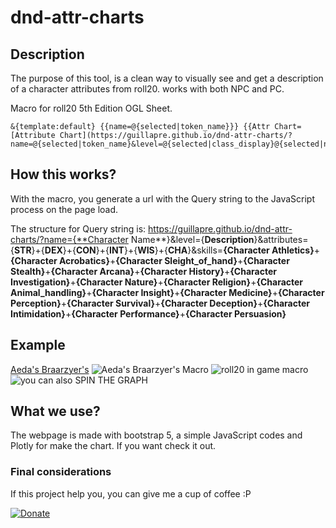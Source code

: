 # dnd-attr-charts

## Description
The purpose of this tool, is a clean way to visually see and get a description of a character attributes from roll20. works with both NPC and PC.
 
Macro for roll20 5th Edition OGL Sheet.
```
&{template:default} {{name=@{selected|token_name}}} {{Attr Chart=[Attribute Chart](https://guillapre.github.io/dnd-attr-charts/?name=@{selected|token_name}&level=@{selected|class_display}@{selected|npc_type}&attributes=@{selected|strength}+@{selected|dexterity}+@{selected|constitution}+@{selected|intelligence}+@{selected|wisdom}+@{selected|charisma}&skills=@{selected|npc_athletics}+@{selected|npc_acrobatics}+@{selected|npc_sleight_of_hand}+@{selected|npc_stealth}+@{selected|npc_arcana}+@{selected|npc_history}+@{selected|npc_investigation}+@{selected|npc_nature}+@{selected|npc_religion}+@{selected|npc_animal_handling}+@{selected|npc_insight}+@{selected|npc_medicine}+@{selected|npc_perception}+@{selected|npc_survival}+@{selected|npc_deception}+@{selected|npc_intimidation}+@{selected|npc_performance}+@{selected|npc_persuasion})}}
```
## How this works?
With the macro, you generate a url with the Query string to the JavaScript process on the page load.

The structure for Query string is:
https://guillapre.github.io/dnd-attr-charts/?name={**Character Name**}&level={**Description**}&attributes={**STR**}+{**DEX**}+{**CON**}+{**INT**}+{**WIS**}+{**CHA**}&skills=**{Character Athletics}**+**{Character Acrobatics}**+**{Character Sleight_of_hand}**+**{Character Stealth}**+**{Character Arcana}**+**{Character History}**+**{Character Investigation}**+**{Character Nature}**+**{Character Religion}**+**{Character Animal_handling}**+**{Character Insight}**+**{Character Medicine}**+**{Character Perception}**+**{Character Survival}**+**{Character Deception}**+**{Character Intimidation}**+**{Character Performance}**+**{Character Persuasion}**

## Example
[Aeda's Braarzyer's](https://guillapre.github.io/dnd-attr-charts/?name=Aeda%27s%20Braarzyer%27s&level=Path%20of%20the%20Ancestral%20Guardian%20Barbarian%204&attributes=20+20+20+13+10+10+20&skills=5+5+5+5+1+1+1+1+1+0+0+0+0+0+0+0+0+0+5)
![Aeda's Braarzyer's Macro](https://cdn.discordapp.com/attachments/722006558317215841/786003773046652928/bababui.png)
![roll20 in game macro](https://cdn.discordapp.com/attachments/722006558317215841/786004986340704306/msedge_5HiDZlIGdL.png)
![you can also SPIN THE GRAPH](https://cdn.discordapp.com/attachments/722006558317215841/786005481411182642/QcJiLBFgPi.gif)

## What we use?
The webpage is made with bootstrap 5, a simple JavaScript codes and Plotly for make the chart. If you want check it out.

### Final considerations 
If this project help you, you can give me a cup of coffee :P

[![Donate](https://img.shields.io/badge/Donate-PayPal-green.svg)](https://www.paypal.com/donate?hosted_button_id=H2JKXRTGJUG26)
